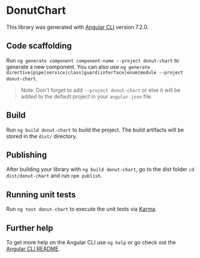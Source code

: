 # DonutChart

This library was generated with [Angular CLI](https://github.com/angular/angular-cli) version 7.2.0.

## Code scaffolding

Run `ng generate component component-name --project donut-chart` to generate a new component. You can also use `ng generate directive|pipe|service|class|guard|interface|enum|module --project donut-chart`.
> Note: Don't forget to add `--project donut-chart` or else it will be added to the default project in your `angular.json` file. 

## Build

Run `ng build donut-chart` to build the project. The build artifacts will be stored in the `dist/` directory.

## Publishing

After building your library with `ng build donut-chart`, go to the dist folder `cd dist/donut-chart` and run `npm publish`.

## Running unit tests

Run `ng test donut-chart` to execute the unit tests via [Karma](https://karma-runner.github.io).

## Further help

To get more help on the Angular CLI use `ng help` or go check out the [Angular CLI README](https://github.com/angular/angular-cli/blob/master/README.md).
